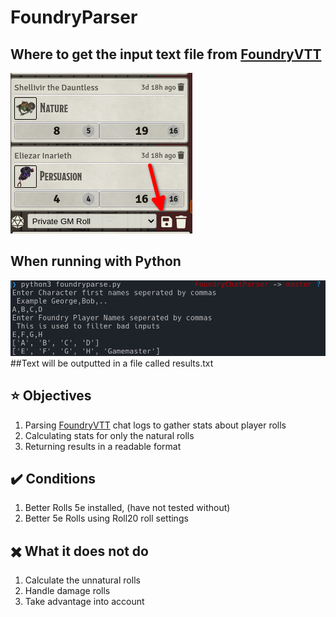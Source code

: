 # FoundryParser
## Where to get the input text file from [FoundryVTT](https://foundryvtt.com/) <br/>
![Chat Logs](assets/Save1.png)
## When running with Python
![Usage](assets/Example1.png) <br/>
##Text will be outputted in a file called results.txt

## :star: Objectives
1. Parsing [FoundryVTT](https://foundryvtt.com/) chat logs to gather stats about player rolls
2. Calculating stats for only the natural rolls
3. Returning results in a readable format

## :heavy_check_mark: Conditions
1. Better Rolls 5e installed, (have not tested without)
2. Better 5e Rolls using Roll20 roll settings

## ✖️ What it does not do
1. Calculate the unnatural rolls 
2. Handle damage rolls
3. Take advantage into account
